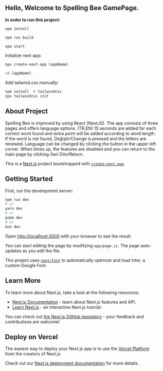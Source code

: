 ## Hello, Welcome to Spelling Bee GamePage. 

**In order to run this project:**

```bash
npm install

npm run build

npm start
```
Initialize next app: 

```bash
npx create-next-app (appName)

cd (appName) .
```
Add tailwind.css manually:

```bash
npm install -D tailwindcss
npx tailwindcss init
```

## About Project

Spelling Bee is improved by using React (NextJS). The app consists of three pages and offers language options. (TR,EN) 15 seconds are added for each correct word found and extra point will be added according to word length. If the word is not found, Değiştir/Change  is pressed and the letters are renewed. Language can be changed by clicking the button in the upper left corner. When times up, the features are disabled and you can return to the main page by clicking Geri Dön/Return. 



This is a [Next.js](https://nextjs.org/) project bootstrapped with [`create-next-app`](https://github.com/vercel/next.js/tree/canary/packages/create-next-app).

## Getting Started

First, run the development server:

```bash
npm run dev
# or
yarn dev
# or
pnpm dev
# or
bun dev
```

Open [http://localhost:3000](http://localhost:3000) with your browser to see the result.

You can start editing the page by modifying `app/page.js`. The page auto-updates as you edit the file.

This project uses [`next/font`](https://nextjs.org/docs/basic-features/font-optimization) to automatically optimize and load Inter, a custom Google Font.

## Learn More

To learn more about Next.js, take a look at the following resources:

- [Next.js Documentation](https://nextjs.org/docs) - learn about Next.js features and API.
- [Learn Next.js](https://nextjs.org/learn) - an interactive Next.js tutorial.

You can check out [the Next.js GitHub repository](https://github.com/vercel/next.js/) - your feedback and contributions are welcome!

## Deploy on Vercel

The easiest way to deploy your Next.js app is to use the [Vercel Platform](https://vercel.com/new?utm_medium=default-template&filter=next.js&utm_source=create-next-app&utm_campaign=create-next-app-readme) from the creators of Next.js.

Check out our [Next.js deployment documentation](https://nextjs.org/docs/deployment) for more details.
